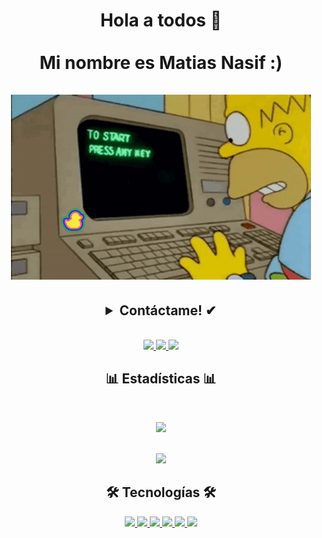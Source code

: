 <h1 align="center">Hola a todos 👋<br><br>Mi nombre es Matias Nasif :)<br><br><img src="images/gifCodeHomer.gif" />
</h1>

<h2 align="center">
 <details align="center">
  <summary align="center">Contáctame! ✔</summary>
     <br>
     <p>• Buenos Aires - Argentina</p>
     <p>• <a href="https://mail.google.com/mail/?view=cm&fs=1&to=matiasezequielnasif@gmail.com">matiasezequielnasif@gmail.com</a></p>
 </details>
</h2>

<p align="center">
<br>

 <a href="https://portfolio-matiasnasif.vercel.app/" target="_blank">
  <img src="https://img.icons8.com/fluent/48/000000/domain--v1.png" />
 </a>

 <a href="https://www.linkedin.com/in/matiasnasif/" target="_blank">
  <img src="https://img.icons8.com/fluent/48/000000/linkedin.png" />
 </a>

  <a href="https://wa.me/+5491165761087" target="_blank">
  <img src="https://img.icons8.com/fluent/48/000000/whatsapp.png" />
 </a>

<h2 align="center">📊 Estadísticas 📊</h2>
<br>
<p align="center">
 <a href="#" alt="Most used languages">
  <img src="https://github-readme-stats.vercel.app/api/top-langs/?username=MatiasNasif&theme=dracula&layout=compact" />
 </a>
 <br><br>
</p>

<p align="center">
 <a href="#" alt="github stats">
  <img src="https://github-readme-stats.vercel.app/api?username=MatiasNasif&theme=dracula&show_icons=true&layout=compact" />
 </a>
</p>

<h2 align="center">🛠 Tecnologías 🛠</h2>
<p align="center">
    <a href="#" alt="Tech Stack">
    <img src="https://img.shields.io/badge/javascript-000000?style=for-the-badge&logo=javascript&logoColor=F7DF1E"/>
    <img src="https://img.shields.io/badge/typescript-000000?style=for-the-badge&logo=typescript&logoColor=blue"/>
    <img src="https://shields.io/badge/react-black?logo=react&style=for-the-badge" />
    <img src="https://img.shields.io/badge/next.js-000000?style=for-the-badge&logo=nextdotjs&logoColor=white" />
    <img src="https://img.shields.io/badge/node.js-green?style=for-the-badge&logo=node.js&logoColor=black" />
    <img src="https://img.shields.io/badge/nest.js-black?style=for-the-badge&logo=nestjs&logoColor=red" />
  </a>
</p>
